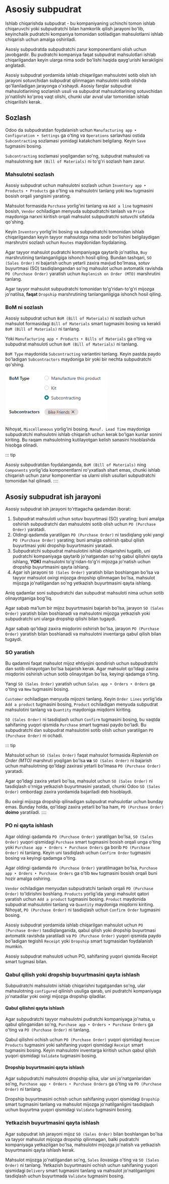 # Asosiy subpudrat

Ishlab chiqarishda subpudrat - bu kompaniyaning uchinchi tomon ishlab chiqaruvchi yoki subpudratchi bilan hamkorlik qilish jarayoni bo'lib, keyinchalik pudratchi kompaniya tomonidan sotiladigan mahsulotlarni ishlab chiqarish uchun amalga oshiriladi.

Asosiy subpudratda subpudratchi zarur komponentlarni olish uchun javobgardir. Bu pudratchi kompaniya faqat subpudrat mahsulotlari ishlab chiqarilgandan keyin ularga nima sodir bo'lishi haqida qayg'urishi kerakligini anglatadi.

Asosiy subpudrat yordamida ishlab chiqarilgan mahsulotni sotib olish ish jarayoni sotuvchidan subpudrat qilinmagan mahsulotni sotib olishda qo'llaniladigan jarayonga o'xshaydi. Asosiy farqlar subpudrat mahsulotlarining sozlanish usuli va subpudrat mahsulotlarining sotuvchidan jo'natilishi ko'proq vaqt olishi, chunki ular avval ular tomonidan ishlab chiqarilishi kerak.

## Sozlash

Odoo da subpudratdan foydalanish uchun `Manufacturing app ‣ Configuration ‣
Settings` ga o'ting va `Operations` sarlavhasi ostida `Subcontracting` sozlamasi yonidagi katakchani belgilang. Keyin `Save` tugmasini bosing.

`Subcontracting` sozlamasi yoqilgandan so'ng, subpudrat mahsuloti va mahsulotning `BoM (Bill of Materials)` ni to'g'ri sozlash ham zarur.

### Mahsulotni sozlash

Asosiy subpudrat uchun mahsulotni sozlash uchun `Inventory app ‣
Products ‣ Products` ga o'ting va mahsulotni tanlang yoki `New` tugmasini bosish orqali yangisini yarating.

Mahsulot formasida `Purchase` yorlig'ini tanlang va `Add a line` tugmasini bosish, `Vendor` ochiladigan menyuda subpudratchi tanlash va `Price` maydoniga narxni kiritish orqali mahsulot subpudratchi sotuvchi sifatida qo'shing.

Keyin `Inventory` yorlig'ini bosing va subpudratchi tomonidan ishlab chiqarilgandan keyin tayyor mahsulotga nima sodir bo'lishini belgilaydigan marshrutni sozlash uchun `Routes` maydonidan foydalaning.

Agar tayyor mahsulot pudratchi kompaniyaga qaytarib jo'natilsa, `Buy` marshrutining tanlanganligiga ishonch hosil qiling. Bundan tashqari, `SO (Sales Order)` ni bajarish uchun yetarli zaxira mavjud bo'lmasa, sotuv buyurtmasi (SO) tasdiqlangandan so'ng mahsulot uchun avtomatik ravishda `PO (Purchase Order)` yaratish uchun `Replenish on Order (MTO)` marshrutini tanlang.

Agar tayyor mahsulot subpudratchi tomonidan to'g'ridan-to'g'ri mijozga jo'natilsa, **faqat** `Dropship` marshrutining tanlanganligiga ishonch hosil qiling.

### BoM ni sozlash

Asosiy subpudrat uchun `BoM (Bill of Materials)` ni sozlash uchun mahsulot formasidagi `Bill of Materials` smart tugmasini bosing va kerakli `BoM (Bill of Materials)` ni tanlang.

Yoki `Manufacturing app ‣ Products ‣ Bills of Materials` ga o'ting va subpudrat mahsuloti uchun `BoM (Bill of Materials)` ni tanlang.

`BoM Type` maydonida `Subcontracting` variantini tanlang. Keyin pastda paydo bo'ladigan `Subcontractors` maydoniga bir yoki bir nechta subpudratchi qo'shing.

![BoM da "BoM Type" maydoni, subpudrat yordamida mahsulot ishlab chiqarish uchun sozlangan.](subcontracting_basic/bom-type.png)

Nihoyat, `Miscellaneous` yorlig'ini bosing. `Manuf. Lead Time` maydoniga subpudratchi mahsulotni ishlab chiqarish uchun kerak bo'lgan kunlar sonini kiriting. Bu raqam mahsulotning kutilayotgan kelish sanasini hisoblashda hisobga olinadi.

::: tip

Asosiy subpudratdan foydalanganda, `BoM (Bill of Materials)` ning `Components` yorlig'ida komponentlarni ro'yxatlash shart emas, chunki ishlab chiqarish uchun zarur komponentlar va ularni olish usullari subpudratchi tomonidan hal qilinadi.
::::

## Asosiy subpudrat ish jarayoni

Asosiy subpudrat ish jarayoni to'rttagacha qadamdan iborat:

1.  Subpudrat mahsuloti uchun sotuv buyurtmasi (SO) yarating; buni amalga oshirish subpudratchi dan mahsulotni sotib olish uchun `PO (Purchase Order)` yaratadi.
2.  Oldingi qadamda yaratilgan `PO (Purchase Order)` ni tasdiqlang yoki yangi `PO (Purchase Order)` yarating; buni amalga oshirish qabul qilish buyurtmasi yoki dropship buyurtmasini yaratadi.
3.  Subpudratchi subpudrat mahsulotini ishlab chiqarishni tugatib, uni pudratchi kompaniyaga qaytarib jo'natgandan so'ng qabul qilishni qayta ishlang, **YOKI** mahsulotni to'g'ridan-to'g'ri mijozga jo'natish uchun dropship buyurtmasini qayta ishlang.
4.  Agar ish jarayoni `SO (Sales Order)` yaratish bilan boshlangan bo'lsa va tayyor mahsulot oxirgi mijozga dropship qilinmagan bo'lsa, mahsulot mijozga jo'natilgandan so'ng yetkazish buyurtmasini qayta ishlang.

Aniq qadamlar soni subpudratchi dan subpudrat mahsuloti nima uchun sotib olinayotganiga bog'liq.

Agar sabab ma'lum bir mijoz buyurtmasini bajarish bo'lsa, jarayon `SO (Sales Order)` yaratish bilan boshlanadi va mahsulotni mijozga yetkazish yoki subpudratchi uni ularga dropship qilishi bilan tugaydi.

Agar sabab qo'ldagi zaxira miqdorini oshirish bo'lsa, jarayon `PO (Purchase Order)` yaratish bilan boshlanadi va mahsulotni inventarga qabul qilish bilan tugaydi.

### SO yaratish

Bu qadamni faqat mahsulot mijoz ehtiyojini qondirish uchun subpudratchi dan sotib olinayotgan bo'lsa bajarish kerak. Agar mahsulot qo'ldagi zaxira miqdorini oshirish uchun sotib olinayotgan bo'lsa, keyingi qadamga o'ting.

Yangi `SO (Sales Order)` yaratish uchun `Sales app ‣ Orders ‣ Orders` ga o'ting va `New` tugmasini bosing.

`Customer` ochiladigan menyuda mijozni tanlang. Keyin `Order Lines` yorlig'ida `Add a
product` tugmasini bosing, `Product` ochiladigan menyuda subpudrat mahsulotini tanlang va `Quantity` maydoniga miqdorni kiriting.

`SO (Sales Order)` ni tasdiqlash uchun `Confirm` tugmasini bosing, bu vaqtda sahifaning yuqori qismida `Purchase` smart tugmasi paydo bo'ladi. Bu subpudratchi dan subpudrat mahsulotini sotib olish uchun yaratilgan `PO (Purchase Order)` ni ochadi.

::: tip

Mahsulot uchun `SO (Sales Order)` faqat mahsulot formasida *Replenish on Order (MTO)* marshruti yoqilgan bo'lsa **va** `SO (Sales Order)` ni bajarish uchun mahsulotning qo'ldagi zaxirasi yetarli bo'lmasa `PO (Purchase Order)` yaratadi.

Agar qo'ldagi zaxira yetarli bo'lsa, mahsulot uchun `SO (Sales Order)` ni tasdiqlash o'rniga yetkazish buyurtmasini yaratadi, chunki Odoo `SO (Sales Order)` ombordagi zaxira yordamida bajariladi deb hisoblaydi.

Bu oxirgi mijozga dropship qilinadigan subpudrat mahsulotlar uchun bunday emas. Bunday holda, qo'ldagi zaxira yetarli bo'lsa ham, `PO (Purchase Order)` **doimo** yaratiladi.
::::

### PO ni qayta ishlash

Agar oldingi qadamda `PO (Purchase Order)` yaratilgan bo'lsa, `SO (Sales Order)` yuqori qismidagi `Purchase` smart tugmasini bosish orqali unga o'ting yoki `Purchase app ‣ Orders ‣ Purchase
Orders` ga borib `PO (Purchase Order)` ni tanlang. Keyin uni tasdiqlash uchun `Confirm Order` tugmasini bosing va keyingi qadamga o'ting.

Agar oldingi qadamda `PO (Purchase Order)` yaratilmagan bo'lsa, `Purchase
app ‣ Orders ‣ Purchase Orders` ga o'tib `New` tugmasini bosish orqali buni hozir amalga oshiring.

`Vendor` ochiladigan menyudan subpudratchi tanlash orqali `PO (Purchase Order)` to'ldirishni boshlang. `Products` yorlig'ida yangi mahsulot qatori yaratish uchun `Add a product` tugmasini bosing. `Product` maydonida subpudrat mahsulotini tanlang va `Quantity` maydoniga miqdorni kiriting. Nihoyat, `PO (Purchase Order)` ni tasdiqlash uchun `Confirm Order` tugmasini bosing.

Asosiy subpudrat yordamida ishlab chiqarilgan mahsulot uchun `PO (Purchase Order)` tasdiqlanganida, qabul qilish yoki dropship buyurtmasi avtomatik ravishda yaratiladi va `PO (Purchase Order)` yuqori qismida paydo bo'ladigan tegishli `Receipt` yoki `Dropship` smart tugmasidan foydalanish mumkin.

Asosiy subpudrat mahsuloti uchun PO, sahifaning yuqori qismida Receipt smart tugmasi bilan.

### Qabul qilish yoki dropship buyurtmasini qayta ishlash

Subpudratchi mahsulotni ishlab chiqarishni tugatgandan so'ng, ular mahsulotning `configured` qilinish usuliga qarab, uni pudratchi kompaniyaga jo'natadilar yoki oxirgi mijozga dropship qiladilar.

#### Qabul qilishni qayta ishlash

Agar subpudratchi tayyor mahsulotni pudratchi kompaniyaga jo'natsa, u qabul qilinganidan so'ng, `Purchase app ‣ Orders ‣ Purchase Orders` ga o'ting va `PO (Purchase Order)` ni tanlang.

Qabul qilishni ochish uchun `PO (Purchase Order)` yuqori qismidagi `Receive Products` tugmasini yoki sahifaning yuqori qismidagi `Receipt` smart tugmasini bosing. Keyin mahsulotni inventarga kiritish uchun qabul qilish yuqori qismidagi `Validate` tugmasini bosing.

#### Dropship buyurtmasini qayta ishlash

Agar subpudratchi mahsulotni dropship qilsa, ular uni jo'natganlaridan so'ng, `Purchase app ‣ Orders ‣ Purchase Orders` ga o'ting va `PO (Purchase Order)` ni tanlang.

Dropship buyurtmasini ochish uchun sahifaning yuqori qismidagi `Dropship` smart tugmasini tanlang va mahsulot mijozga jo'natilganligini tasdiqlash uchun buyurtma yuqori qismidagi `Validate` tugmasini bosing.

### Yetkazish buyurtmasini qayta ishlash

Agar subpudrat ish jarayoni mijoz `SO (Sales Order)` bilan boshlangan bo'lsa va tayyor mahsulot mijozga dropship qilinmagan, balki pudratchi kompaniyaga yetkazilgan bo'lsa, mahsulotni mijozga jo'natish va yetkazish buyurtmasini qayta ishlash kerak.

Mahsulot mijozga jo'natilgandan so'ng, `Sales` ilovasiga o'ting va `SO (Sales Order)` ni tanlang. Yetkazish buyurtmasini ochish uchun sahifaning yuqori qismidagi `Delivery` smart tugmasini tanlang va mahsulot jo'natilganligini tasdiqlash uchun buyurtmada `Validate` tugmasini bosing.